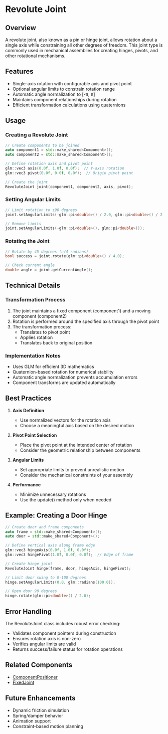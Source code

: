 # Revolute Joint

## Overview

A revolute joint, also known as a pin or hinge joint, allows rotation about a single axis while constraining all other degrees of freedom. This joint type is commonly used in mechanical assemblies for creating hinges, pivots, and other rotational mechanisms.

## Features

- Single-axis rotation with configurable axis and pivot point
- Optional angular limits to constrain rotation range
- Automatic angle normalization to [-π, π]
- Maintains component relationships during rotation
- Efficient transformation calculations using quaternions

## Usage

### Creating a Revolute Joint

```cpp
// Create components to be joined
auto component1 = std::make_shared<Component>();
auto component2 = std::make_shared<Component>();

// Define rotation axis and pivot point
glm::vec3 axis(0.0f, 1.0f, 0.0f);  // Y-axis rotation
glm::vec3 pivot(0.0f, 0.0f, 0.0f);  // Origin pivot point

// Create the joint
RevoluteJoint joint(component1, component2, axis, pivot);
```

### Setting Angular Limits

```cpp
// Limit rotation to ±90 degrees
joint.setAngularLimits(-glm::pi<double>() / 2.0, glm::pi<double>() / 2.0);

// Remove limits
joint.setAngularLimits(-glm::pi<double>(), glm::pi<double>());
```

### Rotating the Joint

```cpp
// Rotate by 45 degrees (π/4 radians)
bool success = joint.rotate(glm::pi<double>() / 4.0);

// Check current angle
double angle = joint.getCurrentAngle();
```

## Technical Details

### Transformation Process

1. The joint maintains a fixed component (component1) and a moving component (component2)
2. Rotation is performed around the specified axis through the pivot point
3. The transformation process:
   - Translates to pivot point
   - Applies rotation
   - Translates back to original position

### Implementation Notes

- Uses GLM for efficient 3D mathematics
- Quaternion-based rotation for numerical stability
- Automatic angle normalization prevents accumulation errors
- Component transforms are updated automatically

## Best Practices

1. **Axis Definition**
   - Use normalized vectors for the rotation axis
   - Choose a meaningful axis based on the desired motion

2. **Pivot Point Selection**
   - Place the pivot point at the intended center of rotation
   - Consider the geometric relationship between components

3. **Angular Limits**
   - Set appropriate limits to prevent unrealistic motion
   - Consider the mechanical constraints of your assembly

4. **Performance**
   - Minimize unnecessary rotations
   - Use the update() method only when needed

## Example: Creating a Door Hinge

```cpp
// Create door and frame components
auto frame = std::make_shared<Component>();
auto door = std::make_shared<Component>();

// Define vertical axis along frame edge
glm::vec3 hingeAxis(0.0f, 1.0f, 0.0f);
glm::vec3 hingePivot(1.0f, 0.0f, 0.0f);  // Edge of frame

// Create hinge joint
RevoluteJoint hinge(frame, door, hingeAxis, hingePivot);

// Limit door swing to 0-100 degrees
hinge.setAngularLimits(0.0, glm::radians(100.0));

// Open door 90 degrees
hinge.rotate(glm::pi<double>() / 2.0);
```

## Error Handling

The RevoluteJoint class includes robust error checking:

- Validates component pointers during construction
- Ensures rotation axis is non-zero
- Verifies angular limits are valid
- Returns success/failure status for rotation operations

## Related Components

- [ComponentPositioner](ComponentPositioner.md)
- [FixedJoint](FixedJoint.md)

## Future Enhancements

- Dynamic friction simulation
- Spring/damper behavior
- Animation support
- Constraint-based motion planning
